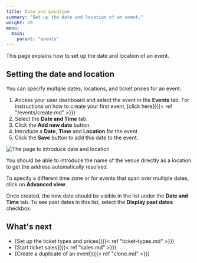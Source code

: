 ```yaml
---
title: Date and Location
summary: "Set up the date and location of an event."
weight: 20
menu:
  main:
    parent: "events" 
---
```


This page explains how to set up the date and location of an event. 

## Setting the date and location

You can specify multiple dates, locations, and ticket prices for an event:

1. Access your user dashboard and select the event in the **Events** tab. For instructions on how to create your first event, [click here]({{< ref "/events/create.md" >}})
2. Select the **Date and Time** tab.
3. Click the **Add new date** button.
4. Introduce a **Date**, **Time** and **Location** for the event.
5. Click the **Save** button to add this date to the event.

![The page to introduce date and location](/img/screenshots/events/dates.jpg)

<aside class="note">You should be able to introduce the name of the venue directly as a location to get the address automatically resolved.</aside>

To specify a different time zone or for events that span over multiple dates, click on **Advanced view**. 

Once created, the new date should be visible in the list under the **Date and Time** tab. To see past dates in this list, select the **Display past dates** checkbox.

## What's next

* [Set up the ticket types and prices]({{< ref "ticket-types.md" >}})
* [Start ticket sales]({{< ref "sales.md" >}})
* [Create a duplicate of an event]({{< ref "clone.md" >}})


